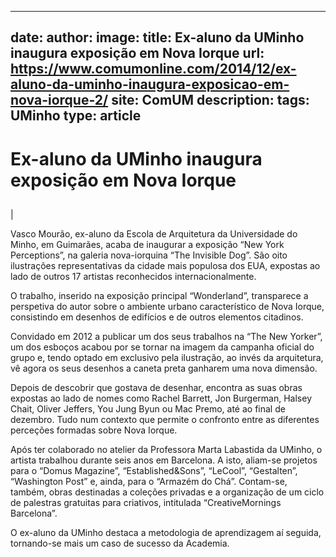 
---
date:
author:
image:
title: Ex-aluno da UMinho inaugura exposição em Nova Iorque
url: https://www.comumonline.com/2014/12/ex-aluno-da-uminho-inaugura-exposicao-em-nova-iorque-2/
site: ComUM
description: 
tags: UMinho
type: article
---


# Ex-aluno da UMinho inaugura exposição em Nova Iorque

## 

 | 

Vasco Mourão, ex-aluno da Escola de Arquitetura da Universidade do Minho, em Guimarães, acaba de inaugurar a exposição “New York Perceptions”, na galeria nova-iorquina “The Invisible Dog”. São oito ilustrações representativas da cidade mais populosa dos EUA, expostas ao lado de outros 17 artistas reconhecidos internacionalmente.

O trabalho, inserido na exposição principal “Wonderland”, transparece a perspetiva do autor sobre o ambiente urbano característico de Nova Iorque, consistindo em desenhos de edifícios e de outros elementos citadinos.

Convidado em 2012 a publicar um dos seus trabalhos na “The New Yorker”, um dos esboços acabou por se tornar na imagem da campanha oficial do grupo e, tendo optado em exclusivo pela ilustração, ao invés da arquitetura, vê agora os seus desenhos a caneta preta ganharem uma nova dimensão.

Depois de descobrir que gostava de desenhar, encontra as suas obras expostas ao lado de nomes como Rachel Barrett, Jon Burgerman, Halsey Chait, Oliver Jeffers, You Jung Byun ou Mac Premo, até ao final de dezembro. Tudo num contexto que permite o confronto entre as diferentes perceções formadas sobre Nova Iorque.

Após ter colaborado no atelier da Professora Marta Labastida da UMinho, o artista trabalhou durante seis anos em Barcelona. A isto, aliam-se projetos para o “Domus Magazine”, “Established&Sons”, “LeCool”, “Gestalten”, “Washington Post” e, ainda, para o “Armazém do Chá”. Contam-se, também, obras destinadas a coleções privadas e a organização de um ciclo de palestras gratuitas para criativos, intitulada “CreativeMornings Barcelona”.

O ex-aluno da UMinho destaca a metodologia de aprendizagem aí seguida, tornando-se mais um caso de sucesso da Academia.

